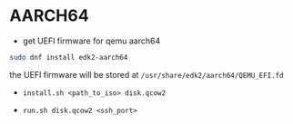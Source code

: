 # AARCH64

- get UEFI firmware for qemu aarch64

```bash
sudo dnf install edk2-aarch64
```

the UEFI firmware will be stored at `/usr/share/edk2/aarch64/QEMU_EFI.fd`

- `install.sh <path_to_iso> disk.qcow2`

- `run.sh disk.qcow2 <ssh_port>`